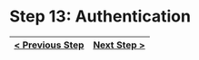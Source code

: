 # Step 13: Authentication

[//]: # (head-end)




[//]: # (foot-start)

[{]: <helper> (navStep)

| [< Previous Step](step12.md) | [Next Step >](step14.md) |
|:--------------------------------|--------------------------------:|

[}]: #
